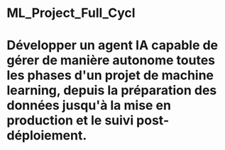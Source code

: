 # ML_Project_Full_Cycl
# Développer un agent IA capable de gérer de manière autonome toutes les phases d'un projet de machine learning, depuis la préparation des données jusqu'à la mise en production et le suivi post-déploiement.

